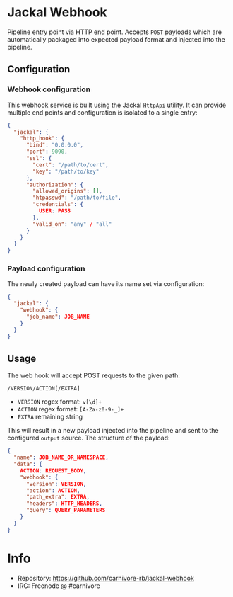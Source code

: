 # Jackal Webhook

Pipeline entry point via HTTP end point. Accepts `POST` payloads which are
automatically packaged into expected payload format and injected into the
pipeline.


## Configuration

### Webhook configuration

This webhook service is built using the Jackal `HttpApi` utility. It can provide
multiple end points and configuration is isolated to a single entry:

```json
{
  "jackal": {
    "http_hook": {
      "bind": "0.0.0.0",
      "port": 9090,
      "ssl": {
        "cert": "/path/to/cert",
        "key": "/path/to/key"
      },
      "authorization": {
        "allowed_origins": [],
        "htpasswd": "/path/to/file",
        "credentials": {
          USER: PASS
        },
        "valid_on": "any" / "all"
      }
    }
  }
}
```

### Payload configuration

The newly created payload can have its name set via configuration:

```json
{
  "jackal": {
    "webhook": {
      "job_name": JOB_NAME
    }
  }
}
```

## Usage

The web hook will accept POST requests to the given path:

```
/VERSION/ACTION[/EXTRA]
```

* `VERSION` regex format: `v[\d]+`
* `ACTION` regex format: `[A-Za-z0-9-_]+`
* `EXTRA` remaining string

This will result in a new payload injected into the pipeline and
sent to the configured `output` source. The structure of the payload:

```json
{
  "name": JOB_NAME_OR_NAMESPACE,
  "data": {
    ACTION: REQUEST_BODY,
    "webhook": {
      "version": VERSION,
      "action": ACTION,
      "path_extra": EXTRA,
      "headers": HTTP_HEADERS,
      "query": QUERY_PARAMETERS
    }
  }
}
```

# Info

* Repository: https://github.com/carnivore-rb/jackal-webhook
* IRC: Freenode @ #carnivore

